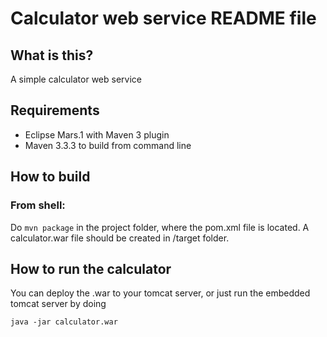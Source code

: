 # Calculator web service README file

## What is this?
A simple calculator web service 

## Requirements
- Eclipse Mars.1 with Maven 3 plugin
- Maven 3.3.3 to build from command line

## How to build
### From shell:
Do 
`mvn package`
in the project folder, where the pom.xml file is located. A calculator.war file should be created in /target folder.

## How to run the calculator
You can deploy the .war to your tomcat server, or just run the embedded tomcat server by doing

`java -jar calculator.war`

